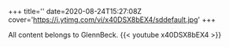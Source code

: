 +++
title=''
date=2020-08-24T15:27:08Z
cover='https://i.ytimg.com/vi/x40DSX8bEX4/sddefault.jpg'
+++

All content belongs to GlennBeck.
{{< youtube x40DSX8bEX4 >}}
